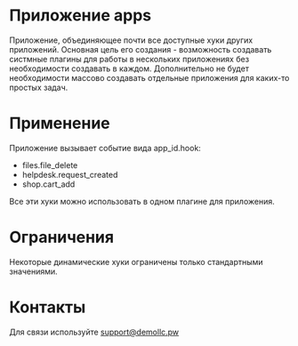 # Приложение apps
Приложение, объединяющее почти все доступные хуки других приложений. Основная цель его создания - возможность создавать систмные плагины для работы в нескольких приложениях без необходимости создавать в каждом. Дополнительно не будет необходимости массово создавать отдельные приложения для каких-то простых задач. 

# Применение
Приложение вызывает событие вида app_id.hook:
- files.file_delete
- helpdesk.request_created
- shop.cart_add

Все эти хуки можно использовать в одном плагине для приложения.

# Ограничения
Некоторые динамические хуки ограничены только стандартными значениями.

# Контакты

Для связи используйте support@demollc.pw
